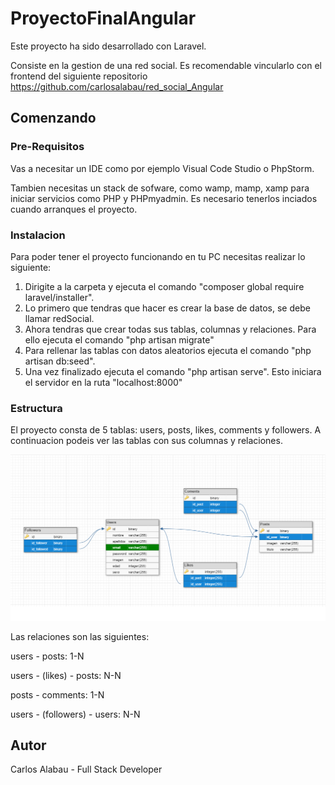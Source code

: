 # ProyectoFinalAngular

Este proyecto ha sido desarrollado con Laravel.

Consiste en la gestion de una red social. Es recomendable vincularlo con el frontend del siguiente repositorio https://github.com/carlosalabau/red_social_Angular

## Comenzando

### Pre-Requisitos

Vas a necesitar un IDE como por ejemplo Visual Code Studio o PhpStorm.

Tambien necesitas un stack de sofware, como wamp, mamp, xamp para iniciar servicios como PHP y PHPmyadmin. Es necesario tenerlos inciados cuando arranques el proyecto.

### Instalacion

Para poder tener el proyecto funcionando en tu PC necesitas realizar lo siguiente:
  1. Dirigite a la carpeta y ejecuta el comando "composer global require laravel/installer". 
  2. Lo primero que tendras que hacer es crear la base de datos, se debe llamar redSocial.
  3. Ahora tendras que crear todas sus tablas, columnas y relaciones. Para ello ejecuta el comando "php artisan migrate"
  4. Para rellenar las tablas con datos aleatorios ejecuta el comando "php artisan db:seed".
  5. Una vez finalizado ejecuta el comando "php artisan serve". Esto iniciara el servidor en la ruta "localhost:8000"
  
 
### Estructura

El proyecto consta de 5 tablas: users, posts, likes, comments y followers. A continuacion podeis ver las tablas con sus columnas y relaciones.

![Screenshot](redSocial.png)

Las relaciones son las siguientes:

users - posts: 1-N

users - (likes) - posts: N-N

posts - comments: 1-N

users - (followers) - users: N-N

## Autor

Carlos Alabau - Full Stack Developer


